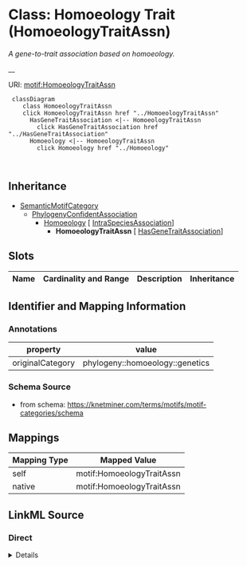

# Class: Homoeology Trait (HomoeologyTraitAssn) 


_A gene-to-trait association based on homoeology._

__





URI: [motif:HomoeologyTraitAssn](https://knetminer.com/terms/motifs/motif-categories/HomoeologyTraitAssn)






```mermaid
 classDiagram
    class HomoeologyTraitAssn
    click HomoeologyTraitAssn href "../HomoeologyTraitAssn"
      HasGeneTraitAssociation <|-- HomoeologyTraitAssn
        click HasGeneTraitAssociation href "../HasGeneTraitAssociation"
      Homoeology <|-- HomoeologyTraitAssn
        click Homoeology href "../Homoeology"
      
      
```





## Inheritance
* [SemanticMotifCategory](SemanticMotifCategory.md)
    * [PhylogenyConfidentAssociation](PhylogenyConfidentAssociation.md)
        * [Homoeology](Homoeology.md) [ [IntraSpeciesAssociation](IntraSpeciesAssociation.md)]
            * **HomoeologyTraitAssn** [ [HasGeneTraitAssociation](HasGeneTraitAssociation.md)]



## Slots

| Name | Cardinality and Range | Description | Inheritance |
| ---  | --- | --- | --- |









## Identifier and Mapping Information





### Annotations

| property | value |
| --- | --- |
| originalCategory | phylogeny::homoeology::genetics |




### Schema Source


* from schema: https://knetminer.com/terms/motifs/motif-categories/schema




## Mappings

| Mapping Type | Mapped Value |
| ---  | ---  |
| self | motif:HomoeologyTraitAssn |
| native | motif:HomoeologyTraitAssn |







## LinkML Source

<!-- TODO: investigate https://stackoverflow.com/questions/37606292/how-to-create-tabbed-code-blocks-in-mkdocs-or-sphinx -->

### Direct

<details>
```yaml
name: HomoeologyTraitAssn
annotations:
  originalCategory:
    tag: originalCategory
    value: phylogeny::homoeology::genetics
description: 'A gene-to-trait association based on homoeology.

  '
title: Homoeology Trait
notes:
- 'original category no: 3.5'
from_schema: https://knetminer.com/terms/motifs/motif-categories/schema
is_a: Homoeology
mixins:
- HasGeneTraitAssociation

```
</details>

### Induced

<details>
```yaml
name: HomoeologyTraitAssn
annotations:
  originalCategory:
    tag: originalCategory
    value: phylogeny::homoeology::genetics
description: 'A gene-to-trait association based on homoeology.

  '
title: Homoeology Trait
notes:
- 'original category no: 3.5'
from_schema: https://knetminer.com/terms/motifs/motif-categories/schema
is_a: Homoeology
mixins:
- HasGeneTraitAssociation

```
</details>